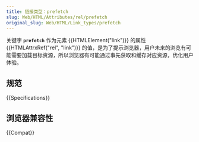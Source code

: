 ```yaml
---
title: 链接类型：prefetch
slug: Web/HTML/Attributes/rel/prefetch
original_slug: Web/HTML/Link_types/prefetch
---
```


关键字 **`prefetch`** 作为元素 {{HTMLElement("link")}} 的属性 {{HTMLAttrxRef("rel", "link")}} 的值，是为了提示浏览器，用户未来的浏览有可能需要加载目标资源，所以浏览器有可能通过事先获取和缓存对应资源，优化用户体验。

## 规范

{{Specifications}}

## 浏览器兼容性

{{Compat}}
